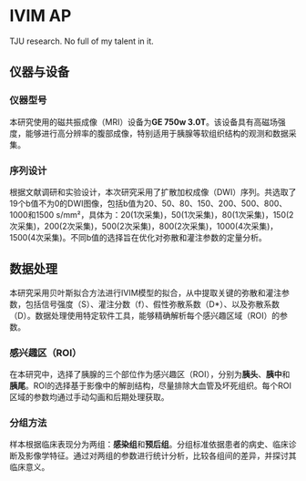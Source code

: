 # IVIM AP

TJU research. No full of my talent in it.

## 仪器与设备

### 仪器型号

本研究使用的磁共振成像（MRI）设备为**GE 750w 3.0T**。该设备具有高磁场强度，能够进行高分辨率的腹部成像，特别适用于胰腺等软组织结构的观测和数据采集。

### 序列设计

根据文献调研和实验设计，本次研究采用了扩散加权成像（DWI）序列。共选取了19个b值不为0的DWI图像，包括b值为20、50、80、150、200、500、800、1000和1500 s/mm²，具体为：20(1次采集)，50(1次采集)，80(1次采集)，150(2次采集)，200(2次采集)，500(2次采集)，800(2次采集)，1000(4次采集)，1500(4次采集)。不同b值的选择旨在优化对弥散和灌注参数的定量分析。

## 数据处理

本研究采用贝叶斯拟合方法进行IVIM模型的拟合，从中提取关键的弥散和灌注参数，包括信号强度（S）、灌注分数（f）、假性弥散系数（D*）、以及弥散系数（D）。数据处理使用特定软件工具，能够精确解析每个感兴趣区域（ROI）的参数。

### 感兴趣区（ROI）

在本研究中，选择了胰腺的三个部位作为感兴趣区（ROI），分别为**胰头**、**胰中**和**胰尾**。ROI的选择基于影像中的解剖结构，尽量排除大血管及坏死组织。每个ROI区域的参数均通过手动勾画和后期处理获取。

### 分组方法

样本根据临床表现分为两组：**感染组**和**预后组**。分组标准依据患者的病史、临床诊断及影像学特征。通过对两组的参数进行统计分析，比较各组间的差异，并探讨其临床意义。
